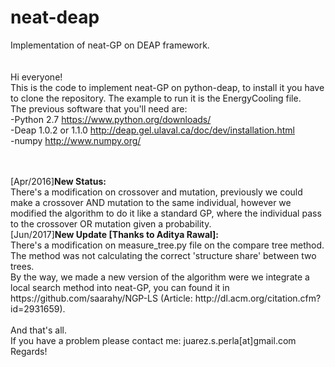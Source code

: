 # neat-deap
Implementation of neat-GP on DEAP framework. </br>
</br></br>
Hi everyone! </br>
This is the code to implement neat-GP on python-deap, to install it you have to clone the repository. 
The example to run it is the EnergyCooling file.</br>
The previous software that you'll need are: </br>
-Python 2.7  https://www.python.org/downloads/</br>
-Deap 1.0.2 or 1.1.0 http://deap.gel.ulaval.ca/doc/dev/installation.html</br>
-numpy http://www.numpy.org/ </br>

</br>
</br>
[Apr/2016]<b>New Status:</b><br>
There's a modification on crossover and mutation, previously we could make a crossover AND mutation to the same individual, however we modified the algorithm to do it like a standard GP, where the individual pass to the crossover OR mutation given a probability.
</br>
[Jun/2017]<b>New Update [Thanks to Aditya Rawal]:</b><br>
There's a modification on measure_tree.py file on the compare tree method. The method was not calculating the correct 'structure share' between two trees.
</br>
By the way, we made a new version of the algorithm were we integrate a local search method into neat-GP, you can found it in https://github.com/saarahy/NGP-LS (Article: http://dl.acm.org/citation.cfm?id=2931659).
</br>
</br>
And that's all. <br>
If you have a problem please contact me: juarez.s.perla[at]gmail.com <br>
Regards!
